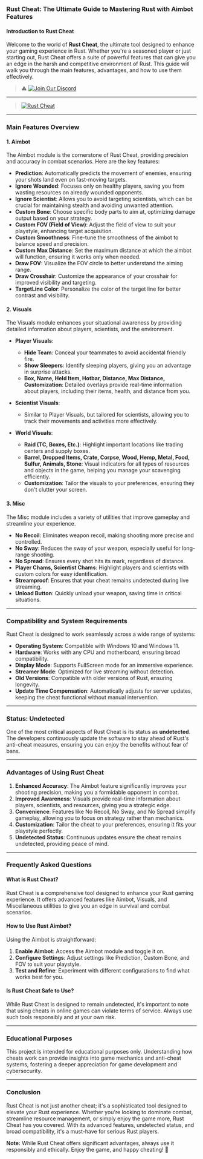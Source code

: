 ### **Rust Cheat: The Ultimate Guide to Mastering Rust with Aimbot Features**

#### **Introduction to Rust Cheat**
Welcome to the world of **Rust Cheat**, the ultimate tool designed to enhance your gaming experience in Rust. Whether you're a seasoned player or just starting out, Rust Cheat offers a suite of powerful features that can give you an edge in the harsh and competitive environment of Rust. This guide will walk you through the main features, advantages, and how to use them effectively.

> ⚠️ [![Join Our Discord](https://img.shields.io/discord/1174326154207953006?color=5865F2\&label=Join%20Discord\&logo=discord\&style=for-the-badge)](https://discord.com/servers/elusion-cheats-1174326154207953006)
---
> [![Rust Cheat](https://github.com/rust-undetected/rust-cheat/blob/main/Rust%20Cheats.jpg)](https://discord.com/servers/elusion-cheats-1174326154207953006) 
---

### **Main Features Overview**

#### **1. Aimbot**
The Aimbot module is the cornerstone of Rust Cheat, providing precision and accuracy in combat scenarios. Here are the key features:

- **Prediction**: Automatically predicts the movement of enemies, ensuring your shots land even on fast-moving targets.
- **Ignore Wounded**: Focuses only on healthy players, saving you from wasting resources on already wounded opponents.
- **Ignore Scientist**: Allows you to avoid targeting scientists, which can be crucial for maintaining stealth and avoiding unwanted attention.
- **Custom Bone**: Choose specific body parts to aim at, optimizing damage output based on your strategy.
- **Custom FOV (Field of View)**: Adjust the field of view to suit your playstyle, enhancing target acquisition.
- **Custom Smoothness**: Fine-tune the smoothness of the aimbot to balance speed and precision.
- **Custom Max Distance**: Set the maximum distance at which the aimbot will function, ensuring it works only when needed.
- **Draw FOV**: Visualize the FOV circle to better understand the aiming range.
- **Draw Crosshair**: Customize the appearance of your crosshair for improved visibility and targeting.
- **TargetLine Color**: Personalize the color of the target line for better contrast and visibility.

#### **2. Visuals**
The Visuals module enhances your situational awareness by providing detailed information about players, scientists, and the environment.

- **Player Visuals**:
  - **Hide Team**: Conceal your teammates to avoid accidental friendly fire.
  - **Show Sleepers**: Identify sleeping players, giving you an advantage in surprise attacks.
  - **Box, Name, Held Item, Hotbar, Distance, Max Distance, Customization**: Detailed overlays provide real-time information about players, including their items, health, and distance from you.
  
- **Scientist Visuals**:
  - Similar to Player Visuals, but tailored for scientists, allowing you to track their movements and activities more effectively.
  
- **World Visuals**:
  - **Raid (TC, Boxes, Etc.)**: Highlight important locations like trading centers and supply boxes.
  - **Barrel, Dropped Items, Crate, Corpse, Wood, Hemp, Metal, Food, Sulfur, Animals, Stone**: Visual indicators for all types of resources and objects in the game, helping you manage your scavenging efficiently.
  - **Customization**: Tailor the visuals to your preferences, ensuring they don't clutter your screen.

#### **3. Misc**
The Misc module includes a variety of utilities that improve gameplay and streamline your experience.

- **No Recoil**: Eliminates weapon recoil, making shooting more precise and controlled.
- **No Sway**: Reduces the sway of your weapon, especially useful for long-range shooting.
- **No Spread**: Ensures every shot hits its mark, regardless of distance.
- **Player Chams, Scientist Chams**: Highlight players and scientists with custom colors for easy identification.
- **Streamproof**: Ensures that your cheat remains undetected during live streaming.
- **Unload Button**: Quickly unload your weapon, saving time in critical situations.

---

### **Compatibility and System Requirements**
Rust Cheat is designed to work seamlessly across a wide range of systems:

- **Operating System**: Compatible with Windows 10 and Windows 11.
- **Hardware**: Works with any CPU and motherboard, ensuring broad compatibility.
- **Display Mode**: Supports FullScreen mode for an immersive experience.
- **Streamer Mode**: Optimized for live streaming without detection.
- **Old Versions**: Compatible with older versions of Rust, ensuring longevity.
- **Update Time Compensation**: Automatically adjusts for server updates, keeping the cheat functional without manual intervention.

---

### **Status: Undetected**
One of the most critical aspects of Rust Cheat is its status as **undetected**. The developers continuously update the software to stay ahead of Rust's anti-cheat measures, ensuring you can enjoy the benefits without fear of bans.

---

### **Advantages of Using Rust Cheat**

1. **Enhanced Accuracy**: The Aimbot feature significantly improves your shooting precision, making you a formidable opponent in combat.
2. **Improved Awareness**: Visuals provide real-time information about players, scientists, and resources, giving you a strategic edge.
3. **Convenience**: Features like No Recoil, No Sway, and No Spread simplify gameplay, allowing you to focus on strategy rather than mechanics.
4. **Customization**: Tailor the cheat to your preferences, ensuring it fits your playstyle perfectly.
5. **Undetected Status**: Continuous updates ensure the cheat remains undetected, providing peace of mind.

---

### **Frequently Asked Questions**

#### **What is Rust Cheat?**
Rust Cheat is a comprehensive tool designed to enhance your Rust gaming experience. It offers advanced features like Aimbot, Visuals, and Miscellaneous utilities to give you an edge in survival and combat scenarios.

#### **How to Use Rust Aimbot?**
Using the Aimbot is straightforward:
1. **Enable Aimbot**: Access the Aimbot module and toggle it on.
2. **Configure Settings**: Adjust settings like Prediction, Custom Bone, and FOV to suit your playstyle.
3. **Test and Refine**: Experiment with different configurations to find what works best for you.

#### **Is Rust Cheat Safe to Use?**
While Rust Cheat is designed to remain undetected, it's important to note that using cheats in online games can violate terms of service. Always use such tools responsibly and at your own risk.

---

### **Educational Purposes**
This project is intended for educational purposes only. Understanding how cheats work can provide insights into game mechanics and anti-cheat systems, fostering a deeper appreciation for game development and cybersecurity.

---

### **Conclusion**
Rust Cheat is not just another cheat; it's a sophisticated tool designed to elevate your Rust experience. Whether you're looking to dominate combat, streamline resource management, or simply enjoy the game more, Rust Cheat has you covered. With its advanced features, undetected status, and broad compatibility, it's a must-have for serious Rust players.

**Note:** While Rust Cheat offers significant advantages, always use it responsibly and ethically. Enjoy the game, and happy cheating! 🚀

